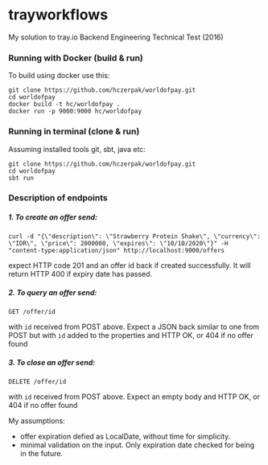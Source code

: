 # trayworkflows
My solution to tray.io Backend Engineering Technical Test (2016)

### Running with Docker (build & run)
To build using docker use this:
```
git clone https://github.com/hczerpak/worldofpay.git
cd worldofpay
docker build -t hc/worldofpay .
docker run -p 9000:9000 hc/worldofpay
```

### Running in terminal (clone & run)
Assuming installed tools git, sbt, java etc:
```
git clone https://github.com/hczerpak/worldofpay.git
cd worldofpay
sbt run
```

### Description of endpoints

##### 1. To create an offer send:
```
curl -d "{\"description\": \"Strawberry Protein Shake\", \"currency\": \"IDR\", \"price\": 2000000, \"expires\": \"10/10/2020\"}" -H "content-type:application/json" http://localhost:9000/offers
```
expect HTTP code 201 and an offer id back if created successfully. It will return HTTP 400 if expiry date has passed.

##### 2. To query an offer send:

```
GET /offer/id
```
with `id` received from POST above. Expect a JSON back similar to one from POST but with `id` added to the properties and HTTP OK, or 404 if no offer found

##### 3. To close an offer send:
```
DELETE /offer/id
```
with `id` received from POST above. Expect an empty body and HTTP OK, or 404 if no offer found

My assumptions:
- offer expiration defied as LocalDate, without time for simplicity.
- minimal validation on the input. Only expiration date checked for being in the future.